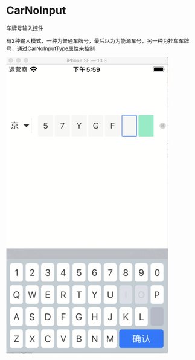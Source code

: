 # CarNoInput
车牌号输入控件

有2种输入模式，一种为普通车牌号，最后以为为能源车号，另一种为挂车车牌号，通过CarNoInputType属性来控制

![](https://github.com/macjun/CarNoInput/blob/master/20200918175954245.png)
